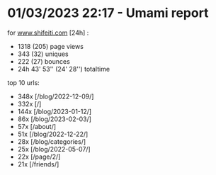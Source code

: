 # 01/03/2023 22:17 - Umami report
for www.shifeiti.com [24h] :

 - 1318 (205) page views
 - 343 (32) uniques
 - 222 (27) bounces
 - 24h 43' 53'' (24' 28'') totaltime


top 10 urls:
 - 348x [/blog/2022-12-09/]
 - 332x [/]
 - 144x [/blog/2023-01-12/]
 - 86x [/blog/2023-02-03/]
 - 57x [/about/]
 - 51x [/blog/2022-12-22/]
 - 28x [/blog/categories/]
 - 25x [/blog/2022-05-07/]
 - 22x [/page/2/]
 - 21x [/friends/]


